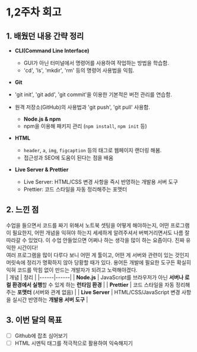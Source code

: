 # 1,2주차 회고

## 1. 배웠던 내용 간략 정리

- **CLI(Command Line Interface)**

  - GUI가 아닌 터미널에서 명령어를 사용하여 작업하는 방법을 학습함.
  - 'cd', 'ls', 'mkdir', 'rm' 등의 명령어 사용법을 익힘.

- **Git**
- 'git init', 'git add', 'git commit'을 이용한 기본적은 버전 관리를 연습함.
- 원격 저장소(GitHub)의 사용법과 'git push', 'git pull' 사용함.

  - **Node.js & npm**
  - npm을 이용해 패키지 관리 (`npm install`, `npm init` 등)

- **HTML**

  - `header`, `a`, `img`, `figcaption` 등의 태그로 웹페이지 랜더링 해봄.
  - 접근성과 SEO에 도움이 된다는 점을 배움

- **Live Server & Prettier**
  - Live Server: HTML/CSS 변경 사항을 즉시 반영하는 개발용 서버 도구
  - Prettier: 코드 스타일을 자동 정리해주는 포맷터

## 2. 느낀 점

수업을 들으면서 코드를 짜기 위해서 노트북 셋팅을 어떻게 해야하는지, 어떤 프로그램이 필요한지, 어떤 개념을 익혀야 하는지 세세하게 알려주셔서 버벅거리면서도 나름 잘 따라갈 수 있었다. 이 수업 안들었으면 어쩌나 하는 생각을 많이 하는 요즘이다. 진짜 유익한 시간이다! <br>
여러 프로그램을 많이 다루다 보니 어떤 게 툴이고, 어떤 게 서버와 관련이 있는 것인지 머릿속에 정리가 명확하지 않아 당황할 때가 있다. 용어든 개발에 필요한 도구든 확실히 익혀 코드를 막힘 없이 만드는 개발자가 되려고 노력해야겠다.<br>
| 개념 | 정리 |
|------|------|
| **Node.js** | JavaScript를 브라우저가 아닌 **서버나 로컬 환경에서 실행**할 수 있게 하는 **런타임 환경** |
| **Prettier** | 코드 스타일을 자동 정리해 주는 **포맷터** (서버와 관계 없음) |
| **Live Server** | HTML/CSS/JavaScript 변경 사항을 실시간 반영하는 **개발용 서버 도구** |

## 3. 이번 달의 목표

- [ ] Github에 잡초 심어보기
- [ ] HTML 시멘틱 태그를 적극적으로 활용하여 익숙해지기
